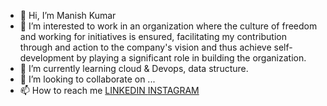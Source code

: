 - 👋 Hi, I’m Manish Kumar
- 👀 I’m interested to work in an organization where the culture of freedom and working for initiatives is ensured, facilitating my contribution through and action to the          company's vision and thus achieve self-development by playing a significant role in building the organization.
- 🌱 I’m currently learning cloud & Devops, data structure.
- 💞️ I’m looking to collaborate on ...
- 📫 How to reach me <a href ="linkedin.com/in/manish-kumar-17102000/"> LINKEDIN </a>    <a href="https://www.instagram.com/manish1710bhardwaj/">INSTAGRAM</a>

<!---
bhardwaj2000/bhardwaj2000 is a ✨ special ✨ repository because its `README.md` (this file) appears on your GitHub profile.
You can click the Preview link to take a look at your changes.
--->
